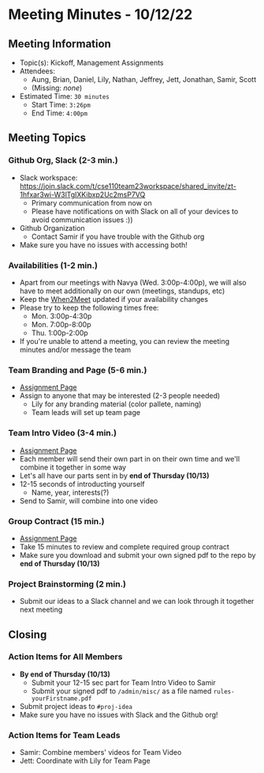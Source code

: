 # Meeting Minutes - 10/12/22

## Meeting Information

- Topic(s): Kickoff, Management Assignments
- Attendees:
  - Aung, Brian, Daniel, Lily, Nathan, Jeffrey, Jett, Jonathan, Samir, Scott
  - (Missing: *none*)
- Estimated Time: `30 minutes`
  - Start Time: `3:26pm`
  - End Time: `4:00pm`

## Meeting Topics

### Github Org, Slack (2-3 min.)

- Slack workspace: <https://join.slack.com/t/cse110team23workspace/shared_invite/zt-1hfxar3wi-W3lTgIXKibxp2Uc2msP7VQ>
  - Primary communication from now on
  - Please have notifications on with Slack on all of your devices to avoid communication issues :))
- Github Organization
  - Contact Samir if you have trouble with the Github org
- Make sure you have no issues with accessing both!

### Availabilities (1-2 min.)

- Apart from our meetings with Navya (Wed. 3:00p-4:00p), we will also have to meet additionally on our own (meetings, standups, etc)
- Keep the [When2Meet](https://www.when2meet.com/?17164135-26fGO) updated if your availability changes
- Please try to keep the following times free:
  - Mon. 3:00p-4:30p
  - Mon. 7:00p-8:00p
  - Thu. 1:00p-2:00p
- If you're unable to attend a meeting, you can review the meeting minutes and/or message the team

### Team Branding and Page (5-6 min.)

- [Assignment Page](https://canvas.ucsd.edu/courses/39754/assignments/526092)
- Assign to anyone that may be interested (2-3 people needed)
  - Lily for any branding material (color pallete, naming)
  - Team leads will set up team page

### Team Intro Video (3-4 min.)

- [Assignment Page](https://canvas.ucsd.edu/courses/39754/assignments/526092)
- Each member will send their own part in on their own time and we'll combine it together in some way
- Let's all have our parts sent in by **end of Thursday (10/13)**
- 12-15 seconds of introducting yourself
  - Name, year, interests(?)
- Send to Samir, will combine into one video

### Group Contract (15 min.)

- [Assignment Page](https://canvas.ucsd.edu/courses/39754/assignments/526097)
- Take 15 minutes to review and complete required group contract
- Make sure you download and submit your own signed pdf to the repo by **end of Thursday (10/13)**

### Project Brainstorming (2 min.)

- Submit our ideas to a Slack channel and we can look through it together next meeting

## Closing

### Action Items for All Members

- **By end of Thursday (10/13)**
  - Submit your 12-15 sec part for Team Intro Video to Samir
  - Submit your signed pdf to `/admin/misc/` as a file named `rules-yourFirstname.pdf`
- Submit project ideas to `#proj-idea`
- Make sure you have no issues with Slack and the Github org!

### Action Items for Team Leads

- Samir: Combine members' videos for Team Video
- Jett: Coordinate with Lily for Team Page